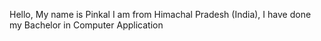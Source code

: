 Hello, My name is Pinkal I am from Himachal Pradesh (India),
I have done my Bachelor in Computer Application 
